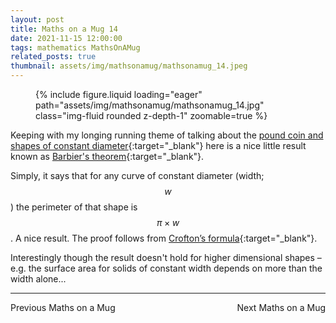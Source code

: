 ```yaml
---
layout: post
title: Maths on a Mug 14
date: 2021-11-15 12:00:00
tags: mathematics MathsOnAMug
related_posts: true
thumbnail: assets/img/mathsonamug/mathsonamug_14.jpeg
---
```


<div class="row mt-3">
    <div class="col-sm mt-3 mt-md-0">
        <figure>
            {% include figure.liquid loading="eager" path="assets/img/mathsonamug/mathsonamug_14.jpg" class="img-fluid rounded z-depth-1" zoomable=true %}
        </figure>
    </div>
</div>

Keeping with my longing running theme of talking about the [pound coin and shapes of constant diameter](https://seanelvidge.github.io/blog/2013/Pound_Coin/){:target="\_blank"} here is a nice little result known as [Barbier's theorem](https://en.wikipedia.org/wiki/Barbier%27s_theorem){:target="\_blank"}.

Simply, it says that for any curve of constant diameter (width; $$w$$) the perimeter of that shape is $$\pi\times w$$. A nice result. The proof follows from [Crofton’s formula](https://en.wikipedia.org/wiki/Crofton_formula){:target="\_blank"}.

Interestingly though the result doesn't hold for higher dimensional shapes – e.g. the surface area for solids of constant width depends on more than the width alone...

<hr>

<div style="display: flex; justify-content: space-between; align-items: center;">
    <a href="https://seanelvidge.github.io/article/2021/Maths_on_a_Mug_13/" style="text-decoration: none;">Previous Maths on a Mug</a>
    <a href="https://seanelvidge.github.io/article/2023/Maths_on_a_Mug_15/" style="text-decoration: none;">Next Maths on a Mug</a>
</div>
